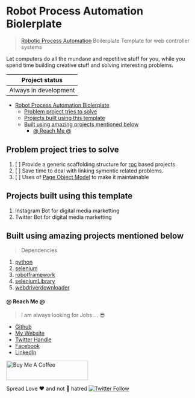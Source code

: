 # Robot Process Automation Biolerplate


> [Robotic Process Automation](rpc) Boilerplate Template for web controller systems

Let computers do all the mundane and repetitive stuff for you, while you spend time
building creative stuff and solving interesting problems.

| Project status |
| --------------- |
| Always in development |

- [Robot Process Automation Biolerplate](#robot-process-automation-biolerplate)
  - [Problem project tries to solve](#problem-project-tries-to-solve)
  - [Projects built using this template](#projects-built-using-this-template)
  - [Built using amazing projects mentioned below](#built-using-amazing-projects-mentioned-below)
      - [@ Reach Me @](#reach-me)

## Problem project tries to solve

1. [ ] Provide a generic scaffolding structure for [rpc](rpc) based projects
2. [ ] Save time to deal with linking symentic related problems.
3. [ ] Uses of [Page Object Model](https://martinfowler.com/bliki/PageObject.html) to make it maintainable

[rpc]: https://en.wikipedia.org/wiki/Robotic_process_automation


## Projects built using this template

1. Instagram Bot for digital media marketting
2. Twitter Bot for digital media marketting

## Built using amazing projects mentioned below

> Dependencies

1. [python](https://github.com/python)
2. [selenium](https://www.selenium.dev/)
3. [robotframework](https://github.com/robotframework/robotframework)
4. [seleniumLibrary](https://github.com/robotframework/SeleniumLibrary)
5. [webdriverdownloader](https://pypi.org/project/webdriverdownloader/)


#### @ Reach Me @

> I am always looking for Jobs ... :sunglasses:

* [Github](https://github.com/avimehenwal/)
* [My Website](https://avimehenwal.in)
* [Twitter Handle](https://twitter.com/avimehenwal)
* [Facebook](https://www.facebook.com/avimehanwal)
* [LinkedIn](https://in.linkedin.com/in/avimehenwal)

<a href="https://www.buymeacoffee.com/F1j07cV" target="_blank"><img src="https://cdn.buymeacoffee.com/buttons/default-orange.png" alt="Buy Me A Coffee" style="height: 51px !important;width: 217px !important;" ></a>

 Spread Love :hearts: and not :no_entry_sign: hatred   [![Twitter Follow](https://img.shields.io/twitter/follow/avimehenwal.svg?style=social)](https://twitter.com/avimehenwal)



